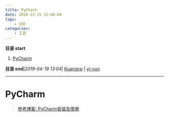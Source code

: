 ```yaml
---
title: PyCharm
date: 2018-12-15 12:08:04
tags: 
    - IDE
categories: 
    - 工具
---
```


**目录 start**
 
1. [PyCharm](#pycharm)

**目录 end**|_2019-04-19 13:04_| [Kuangcp](https://github.com/Kuangcp/Note) | [yi-yun](https://github.com/yi-yun/Memo)
****************************************
# PyCharm
> [参考博客: PyCharm安装及使用](https://www.jianshu.com/p/042324342bf4)



